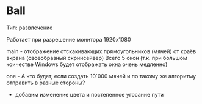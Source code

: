 # Ball
Тип: развлечение 

Работает при разрешение монитора 1920х1080

main - отображение отскакивающих прямоугольников (мячей) от краёв экрана (своеобразный скринсейвер)
Всего 5 окон (т.к. при большом коичестве Windows будет отображать окна очень медленно)

one - А что будет, если создать 10`000 мячей и по такому же алгоритму отправить в разные стороны?
+ добавим изменение цвета и постепенное угосание пути
